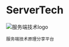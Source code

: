 # ServerTech
![服务端技术logo](https://github.com/daimingbao/ServerTech/images/ServerTechLogo.png)

`服务端技术原理分享平台`


